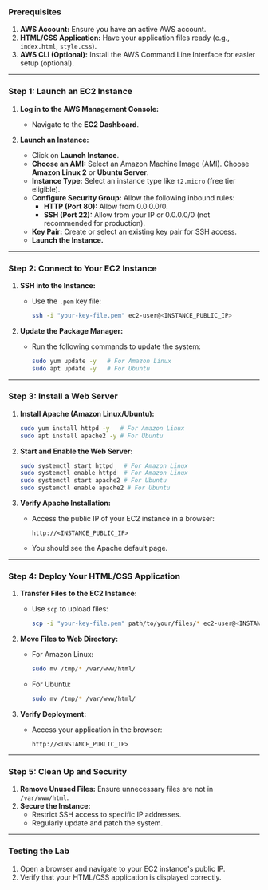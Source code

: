### **Prerequisites**

1. **AWS Account:** Ensure you have an active AWS account.
2. **HTML/CSS Application:** Have your application files ready (e.g., `index.html`, `style.css`).
3. **AWS CLI (Optional):** Install the AWS Command Line Interface for easier setup (optional).

---

### **Step 1: Launch an EC2 Instance**

1. **Log in to the AWS Management Console:**
    
    - Navigate to the **EC2 Dashboard**.
2. **Launch an Instance:**
    
    - Click on **Launch Instance**.
    - **Choose an AMI:** Select an Amazon Machine Image (AMI). Choose **Amazon Linux 2** or **Ubuntu Server**.
    - **Instance Type:** Select an instance type like `t2.micro` (free tier eligible).
    - **Configure Security Group:** Allow the following inbound rules:
        - **HTTP (Port 80):** Allow from 0.0.0.0/0.
        - **SSH (Port 22):** Allow from your IP or 0.0.0.0/0 (not recommended for production).
    - **Key Pair:** Create or select an existing key pair for SSH access.
    - **Launch the Instance.**

---

### **Step 2: Connect to Your EC2 Instance**

1. **SSH into the Instance:**
    
    - Use the `.pem` key file:
        
        ```bash
        ssh -i "your-key-file.pem" ec2-user@<INSTANCE_PUBLIC_IP>
        ```
        
2. **Update the Package Manager:**
    
    - Run the following commands to update the system:
        
        ```bash
        sudo yum update -y   # For Amazon Linux
        sudo apt update -y   # For Ubuntu
        ```
        

---

### **Step 3: Install a Web Server**

1. **Install Apache (Amazon Linux/Ubuntu):**
    
    ```bash
    sudo yum install httpd -y   # For Amazon Linux
    sudo apt install apache2 -y # For Ubuntu
    ```
    
2. **Start and Enable the Web Server:**
    
    ```bash
    sudo systemctl start httpd   # For Amazon Linux
    sudo systemctl enable httpd  # For Amazon Linux
    sudo systemctl start apache2 # For Ubuntu
    sudo systemctl enable apache2 # For Ubuntu
    ```
    
3. **Verify Apache Installation:**
    
    - Access the public IP of your EC2 instance in a browser:
        
        ```
        http://<INSTANCE_PUBLIC_IP>
        ```
        
    - You should see the Apache default page.

---

### **Step 4: Deploy Your HTML/CSS Application**

1. **Transfer Files to the EC2 Instance:**
    
    - Use `scp` to upload files:
        
        ```bash
        scp -i "your-key-file.pem" path/to/your/files/* ec2-user@<INSTANCE_PUBLIC_IP>:/tmp
        ```
        
2. **Move Files to Web Directory:**
    
    - For Amazon Linux:
        
        ```bash
        sudo mv /tmp/* /var/www/html/
        ```
        
    - For Ubuntu:
        
        ```bash
        sudo mv /tmp/* /var/www/html/
        ```
        
3. **Verify Deployment:**
    
    - Access your application in the browser:
        
        ```
        http://<INSTANCE_PUBLIC_IP>
        ```
        

---

### **Step 5: Clean Up and Security**

1. **Remove Unused Files:** Ensure unnecessary files are not in `/var/www/html`.
2. **Secure the Instance:**
    - Restrict SSH access to specific IP addresses.
    - Regularly update and patch the system.

---

### **Testing the Lab**

1. Open a browser and navigate to your EC2 instance's public IP.
2. Verify that your HTML/CSS application is displayed correctly.
